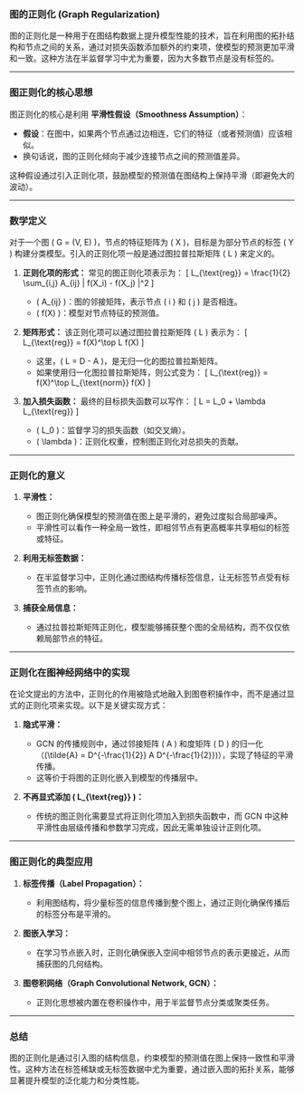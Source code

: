 ### **图的正则化 (Graph Regularization)**

图的正则化是一种用于在图结构数据上提升模型性能的技术，旨在利用图的拓扑结构和节点之间的关系，通过对损失函数添加额外的约束项，使模型的预测更加平滑和一致。这种方法在半监督学习中尤为重要，因为大多数节点是没有标签的。

---

### **图正则化的核心思想**

图正则化的核心是利用 **平滑性假设（Smoothness Assumption）**：
- **假设**：在图中，如果两个节点通过边相连，它们的特征（或者预测值）应该相似。
- 换句话说，图的正则化倾向于减少连接节点之间的预测值差异。

这种假设通过引入正则化项，鼓励模型的预测值在图结构上保持平滑（即避免大的波动）。

---

### **数学定义**

对于一个图 \( G = (V, E) \)，节点的特征矩阵为 \( X \)，目标是为部分节点的标签 \( Y \) 构建分类模型。引入的正则化项一般是通过图拉普拉斯矩阵 \( L \) 来定义的。

1. **正则化项的形式：**
   常见的图正则化项表示为：
   \[
   L_{\text{reg}} = \frac{1}{2} \sum_{i,j} A_{ij} \| f(X_i) - f(X_j) \|^2
   \]
   - \( A_{ij} \)：图的邻接矩阵，表示节点 \( i \) 和 \( j \) 是否相连。
   - \( f(X) \)：模型对节点特征的预测值。

2. **矩阵形式：**
   该正则化项可以通过图拉普拉斯矩阵 \( L \) 表示为：
   \[
   L_{\text{reg}} = f(X)^\top L f(X)
   \]
   - 这里，\( L = D - A \)，是无归一化的图拉普拉斯矩阵。
   - 如果使用归一化图拉普拉斯矩阵，则公式变为：
     \[
     L_{\text{reg}} = f(X)^\top L_{\text{norm}} f(X)
     \]

3. **加入损失函数：**
   最终的目标损失函数可以写作：
   \[
   L = L_0 + \lambda L_{\text{reg}}
   \]
   - \( L_0 \)：监督学习的损失函数（如交叉熵）。
   - \( \lambda \)：正则化权重，控制图正则化对总损失的贡献。

---

### **正则化的意义**
1. **平滑性：**
   - 图正则化确保模型的预测值在图上是平滑的，避免过度拟合局部噪声。
   - 平滑性可以看作一种全局一致性，即相邻节点有更高概率共享相似的标签或特征。

2. **利用无标签数据：**
   - 在半监督学习中，正则化通过图结构传播标签信息，让无标签节点受有标签节点的影响。

3. **捕获全局信息：**
   - 通过拉普拉斯矩阵正则化，模型能够捕获整个图的全局结构，而不仅仅依赖局部节点的特征。

---

### **正则化在图神经网络中的实现**

在论文提出的方法中，正则化的作用被隐式地融入到图卷积操作中，而不是通过显式的正则化项来实现。以下是关键实现方式：
1. **隐式平滑：**
   - GCN 的传播规则中，通过邻接矩阵 \( A \) 和度矩阵 \( D \) 的归一化（\(\tilde{A} = D^{-\frac{1}{2}} A D^{-\frac{1}{2}}\)），实现了特征的平滑传播。
   - 这等价于将图的正则化嵌入到模型的传播层中。

2. **不再显式添加 \( L_{\text{reg}} \)：**
   - 传统的图正则化需要显式将正则化项加入到损失函数中，而 GCN 中这种平滑性由层级传播和参数学习完成，因此无需单独设计正则化项。

---

### **图正则化的典型应用**
1. **标签传播（Label Propagation）：**
   - 利用图结构，将少量标签的信息传播到整个图上，通过正则化确保传播后的标签分布是平滑的。

2. **图嵌入学习：**
   - 在学习节点嵌入时，正则化确保嵌入空间中相邻节点的表示更接近，从而捕获图的几何结构。

3. **图卷积网络（Graph Convolutional Network, GCN）：**
   - 正则化思想被内置在卷积操作中，用于半监督节点分类或聚类任务。

---

### **总结**

图的正则化是通过引入图的结构信息，约束模型的预测值在图上保持一致性和平滑性。这种方法在标签稀缺或无标签数据中尤为重要，通过嵌入图的拓扑关系，能够显著提升模型的泛化能力和分类性能。
